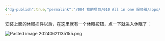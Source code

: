 ```yaml
---
{"dg-publish":true,"permalink":"/004 我的项目/010 All in one 服务器/apps/Dynamix S3 Sleep 休眠插件/","dgPassFrontmatter":true,"created":"2024-06-21T16:15:57.405+08:00","updated":"2024-06-21T16:17:18.085+08:00"}
---
```


安装上面的休眠插件以后，在这里就有一个休眠按钮，点一下就进入休眠了：

![Pasted image 20240621135155.png](/img/user/$/$Sys999%20Attachment/Pasted%20image%2020240621135155.png)
